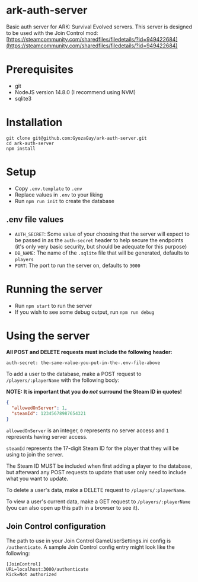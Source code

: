 # ark-auth-server

Basic auth server for ARK: Survival Evolved servers. This server is designed to be used with the Join Control mod: [https://steamcommunity.com/sharedfiles/filedetails/?id=949422684](https://steamcommunity.com/sharedfiles/filedetails/?id=949422684)

# Prerequisites

- git
- NodeJS version 14.8.0 (I recommend using NVM)
- sqlite3

# Installation

```shell
git clone git@github.com:GyozaGuy/ark-auth-server.git
cd ark-auth-server
npm install
```

# Setup

- Copy `.env.template` to `.env`
- Replace values in `.env` to your liking
- Run `npm run init` to create the database

## .env file values

- `AUTH_SECRET`: Some value of your choosing that the server will expect to be passed in as the `auth-secret` header to help secure the endpoints (it's only very basic security, but should be adequate for this purpose)
- `DB_NAME`: The name of the `.sqlite` file that will be generated, defaults to `players`
- `PORT`: The port to run the server on, defaults to `3000`

# Running the server

- Run `npm start` to run the server
- If you wish to see some debug output, run `npm run debug`

# Using the server

**All POST and DELETE requests must include the following header:**

```
auth-secret: the-same-value-you-put-in-the-.env-file-above
```

To add a user to the database, make a POST request to `/players/:playerName` with the following body:

**NOTE: It is important that you do _not_ surround the Steam ID in quotes!**

```json
{
  "allowedOnServer": 1,
  "steamId": 12345678987654321
}
```

`allowedOnServer` is an integer, `0` represents no server access and `1` represents having server access.

`steamId` represents the 17-digit Steam ID for the player that they will be using to join the server.

The Steam ID MUST be included when first adding a player to the database, but afterward any POST requests to update that user only need to include what you want to update.

To delete a user's data, make a DELETE request to `/players/:playerName`.

To view a user's current data, make a GET request to `/players/:playerName` (you can also open up this path in a browser to see it).

## Join Control configuration

The path to use in your Join Control GameUserSettings.ini config is `/authenticate`. A sample Join Control config entry might look like the following:

```
[JoinControl]
URL=localhost:3000/authenticate
Kick=Not authorized
```
